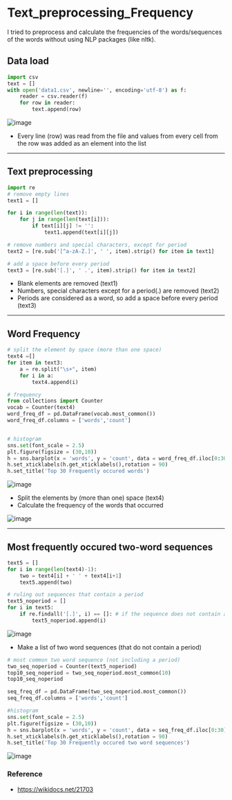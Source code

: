 # Text_preprocessing_Frequency

I tried to preprocess and calculate the frequencies of the words/sequences of the words without using NLP packages (like nltk).


## Data load
```python
import csv
text = []
with open('data1.csv', newline='', encoding='utf-8') as f:
    reader = csv.reader(f)
    for row in reader:
        text.append(row)
```

![image](https://user-images.githubusercontent.com/43469728/161373972-e41c5612-9f82-4b10-b589-9839751390c6.png)

- Every line (row) was read from the file and values from every cell from the row was added as an element into the list

---



## Text preprocessing
```python
import re
# remove empty lines
text1 = []

for i in range(len(text)):
    for j in range(len(text[i])):
        if text[i][j] != '':
            text1.append(text[i][j])

# remove numbers and special characters, except for period
text2 = [re.sub('[^a-zA-Z.]', ' ', item).strip() for item in text1]

# add a space before every period
text3 = [re.sub('[.]', ' .', item).strip() for item in text2]

```
- Blank elements are removed (text1)
- Numbers, special characters except for a period(.) are removed (text2)
- Periods are considered as a word, so add a space before every period (text3)

---





## Word Frequency
```python
# split the element by space (more than one space)
text4 =[]
for item in text3:
    a = re.split("\s+", item)
    for i in a:
        text4.append(i)

# frequency
from collections import Counter
vocab = Counter(text4)
word_freq_df = pd.DataFrame(vocab.most_common())
word_freq_df.columns = ['words','count']


# histogram
sns.set(font_scale = 2.5)
plt.figure(figsize = (30,10))
h = sns.barplot(x = 'words', y = 'count', data = word_freq_df.iloc[0:30])
h.set_xticklabels(h.get_xticklabels(),rotation = 90)
h.set_title('Top 30 Frequently occured words')

```

![image](https://user-images.githubusercontent.com/43469728/161373891-be186ae6-4a50-4c32-99a0-14fbd2b53f89.png)

- Split the elements by (more than one) space (text4)
- Calculate the frequency of the words that occurred

![image](https://user-images.githubusercontent.com/43469728/161374200-3c7fad1d-f309-4ff6-acb6-ab135ade4d39.png)



---

## Most frequently occured two-word sequences
```python
text5 = []
for i in range(len(text4)-1):
    two = text4[i] + ' ' + text4[i+1]
    text5.append(two)

# ruling out sequences that contain a period
text5_noperiod = []
for i in text5:
    if re.findall('[.]', i) == []: # if the sequence does not contain a period
        text5_noperiod.append(i)
```
![image](https://user-images.githubusercontent.com/43469728/161374611-0aa1121b-d5cc-4d6f-8160-fe3d03d2236b.png)

- Make a list of two word sequences (that do not contain a period)
 
        
```python        
# most common two word sequence (not including a period)
two_seq_noperiod = Counter(text5_noperiod)
top10_seq_noperiod = two_seq_noperiod.most_common(10)
top10_seq_noperiod

seq_freq_df = pd.DataFrame(two_seq_noperiod.most_common())
seq_freq_df.columns = ['words','count']

#histogram
sns.set(font_scale = 2.5)
plt.figure(figsize = (30,10))
h = sns.barplot(x = 'words', y = 'count', data = seq_freq_df.iloc[0:30])
h.set_xticklabels(h.get_xticklabels(),rotation = 90)
h.set_title('Top 30 Frequently occured two word sequences')
```

![image](https://user-images.githubusercontent.com/43469728/161374646-ca247674-bfba-498d-b8be-afe4164450da.png)


### Reference
- https://wikidocs.net/21703
